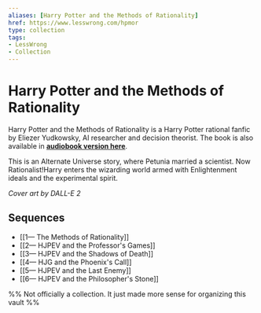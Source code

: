 ```yaml
---
aliases: [Harry Potter and the Methods of Rationality]
href: https://www.lesswrong.com/hpmor
type: collection
tags:
- LessWrong
- Collection
---
```


# Harry Potter and the Methods of Rationality

Harry Potter and the Methods of Rationality is a Harry Potter rational fanfic by Eliezer Yudkowsky, AI researcher and decision theorist. The book is also available in [**audiobook version here**](http://www.hpmorpodcast.com/).

This is an Alternate Universe story, where Petunia married a scientist. Now Rationalist!Harry enters the wizarding world armed with Enlightenment ideals and the experimental spirit.

*Cover art by DALL-E 2*

## Sequences

- [[1— The Methods of Rationality]]
- [[2— HJPEV and the Professor's Games]]
- [[3— HJPEV and the Shadows of Death]]
- [[4— HJG and the Phoenix's Call]]
- [[5— HJPEV and the Last Enemy]]
- [[6— HJPEV and the Philosopher's Stone]]

%% Not officially a collection. It just made more sense for organizing this vault %%
